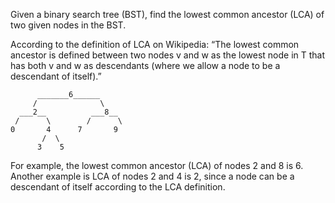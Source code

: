 
Given a binary search tree (BST), find the lowest common ancestor (LCA) of two given nodes in the BST.

According to the definition of LCA on Wikipedia: “The lowest common ancestor is defined between two nodes v and w as the 
lowest node in T that has both v and w as descendants (where we allow a node to be a descendant of itself).”

          _______6______
         /              \
      ___2__          ___8__
     /      \        /      \
    0       4      7       9
           /  \
          3    5

For example, the lowest common ancestor (LCA) of nodes 2 and 8 is 6. Another example is LCA of nodes 2 and 4 is 2, since a node can be a descendant of itself according to the LCA definition.
